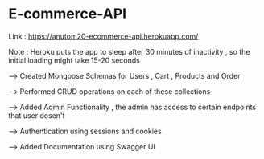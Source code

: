 # E-commerce-API

Link : https://anutom20-ecommerce-api.herokuapp.com/

Note : Heroku puts the app to sleep after 30 minutes of inactivity , so the initial loading might take 15-20 seconds

--> Created Mongoose Schemas for Users , Cart , Products and Order

--> Performed CRUD operations on each of these collections

--> Added Admin Functionality , the admin has access to certain endpoints that user dosen't

--> Authentication using sessions and cookies

--> Added Documentation using Swagger UI
